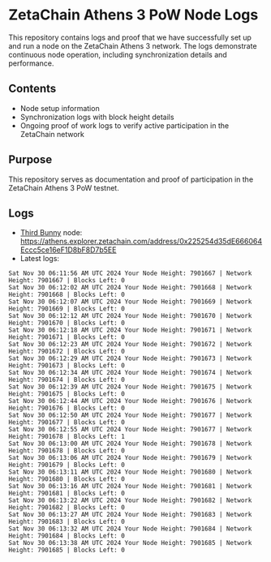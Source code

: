 # ZetaChain Athens 3 PoW Node Logs
This repository contains logs and proof that we have successfully set up and run a node on the ZetaChain Athens 3 network. The logs demonstrate continuous node operation, including synchronization details and performance.

## Contents
- Node setup information
- Synchronization logs with block height details
- Ongoing proof of work logs to verify active participation in the ZetaChain network

## Purpose
This repository serves as documentation and proof of participation in the ZetaChain Athens 3 PoW testnet.

## Logs

- [Third Bunny](https://thirdbunny.xyz/) node: https://athens.explorer.zetachain.com/address/0x225254d35dE666064Eccc5ce16eF1D8bF8D7b5EE
- Latest logs:
```
Sat Nov 30 06:11:56 AM UTC 2024 Your Node Height: 7901667 | Network Height: 7901667 | Blocks Left: 0
Sat Nov 30 06:12:02 AM UTC 2024 Your Node Height: 7901668 | Network Height: 7901668 | Blocks Left: 0
Sat Nov 30 06:12:07 AM UTC 2024 Your Node Height: 7901669 | Network Height: 7901669 | Blocks Left: 0
Sat Nov 30 06:12:12 AM UTC 2024 Your Node Height: 7901670 | Network Height: 7901670 | Blocks Left: 0
Sat Nov 30 06:12:18 AM UTC 2024 Your Node Height: 7901671 | Network Height: 7901671 | Blocks Left: 0
Sat Nov 30 06:12:23 AM UTC 2024 Your Node Height: 7901672 | Network Height: 7901672 | Blocks Left: 0
Sat Nov 30 06:12:29 AM UTC 2024 Your Node Height: 7901673 | Network Height: 7901673 | Blocks Left: 0
Sat Nov 30 06:12:34 AM UTC 2024 Your Node Height: 7901674 | Network Height: 7901674 | Blocks Left: 0
Sat Nov 30 06:12:39 AM UTC 2024 Your Node Height: 7901675 | Network Height: 7901675 | Blocks Left: 0
Sat Nov 30 06:12:44 AM UTC 2024 Your Node Height: 7901676 | Network Height: 7901676 | Blocks Left: 0
Sat Nov 30 06:12:50 AM UTC 2024 Your Node Height: 7901677 | Network Height: 7901677 | Blocks Left: 0
Sat Nov 30 06:12:55 AM UTC 2024 Your Node Height: 7901677 | Network Height: 7901678 | Blocks Left: 1
Sat Nov 30 06:13:00 AM UTC 2024 Your Node Height: 7901678 | Network Height: 7901678 | Blocks Left: 0
Sat Nov 30 06:13:06 AM UTC 2024 Your Node Height: 7901679 | Network Height: 7901679 | Blocks Left: 0
Sat Nov 30 06:13:11 AM UTC 2024 Your Node Height: 7901680 | Network Height: 7901680 | Blocks Left: 0
Sat Nov 30 06:13:16 AM UTC 2024 Your Node Height: 7901681 | Network Height: 7901681 | Blocks Left: 0
Sat Nov 30 06:13:22 AM UTC 2024 Your Node Height: 7901682 | Network Height: 7901682 | Blocks Left: 0
Sat Nov 30 06:13:27 AM UTC 2024 Your Node Height: 7901683 | Network Height: 7901683 | Blocks Left: 0
Sat Nov 30 06:13:32 AM UTC 2024 Your Node Height: 7901684 | Network Height: 7901684 | Blocks Left: 0
Sat Nov 30 06:13:38 AM UTC 2024 Your Node Height: 7901685 | Network Height: 7901685 | Blocks Left: 0
```
